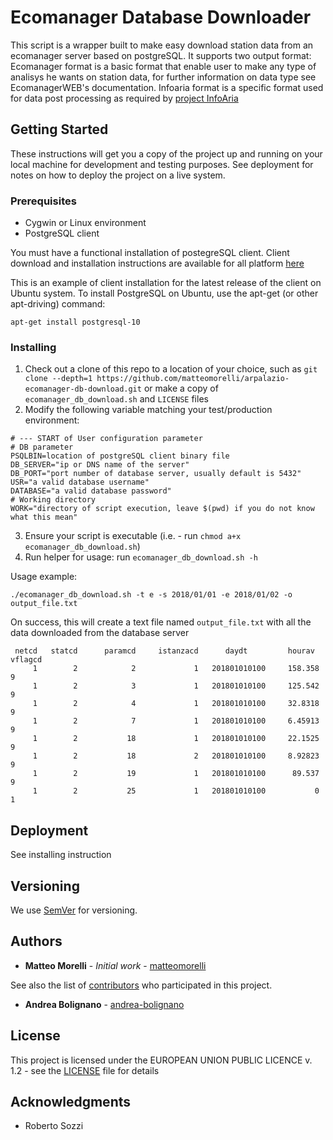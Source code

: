 # Ecomanager Database Downloader

This script is a wrapper built to make easy download station data from an ecomanager server based on postgreSQL.
It supports two output format:
Ecomanager format is a basic format that enable user to make any type of analisys he wants on station data, for further information on data type see EcomanagerWEB's documentation.
Infoaria format is a specific format used for data post processing as required by [project InfoAria](http://www.webinfoaria.sinanet.isprambiente.it)

## Getting Started

These instructions will get you a copy of the project up and running on your local machine for development and testing purposes. See deployment for notes on how to deploy the project on a live system.

### Prerequisites

* Cygwin or Linux environment
* PostgreSQL client 

You must have a functional installation of postegreSQL client. Client download and installation instructions are available for all platform [here](https://www.postgresql.org/download/)

This is an example of client installation for the latest release of the client on Ubuntu system.
To install PostgreSQL on Ubuntu, use the apt-get (or other apt-driving) command:
```
apt-get install postgresql-10
```

### Installing

1. Check out a clone of this repo to a location of your choice, such as
   `git clone --depth=1 https://github.com/matteomorelli/arpalazio-ecomanager-db-download.git` or make a copy of `ecomanager_db_download.sh` and `LICENSE` files
2. Modify the following variable matching your test/production environment:
```
# --- START of User configuration parameter
# DB parameter
PSQLBIN=location of postgreSQL client binary file
DB_SERVER="ip or DNS name of the server"
DB_PORT="port number of database server, usually default is 5432"
USR="a valid database username"
DATABASE="a valid database password"
# Working directory
WORK="directory of script execution, leave $(pwd) if you do not know what this mean"
```
3. Ensure your script is executable (i.e. - run `chmod a+x ecomanager_db_download.sh`)
4. Run helper for usage: run `ecomanager_db_download.sh -h`

Usage example:
```
./ecomanager_db_download.sh -t e -s 2018/01/01 -e 2018/01/02 -o output_file.txt
```
On success, this will create a text file named `output_file.txt` with all the data downloaded from the database server
```
 netcd 	 statcd 	 paramcd 	 istanzacd 	    daydt     	  hourav  	 vflagcd 
     1 	      2 	       2 	         1 	 201801010100 	  158.358 	       9 
     1 	      2 	       3 	         1 	 201801010100 	  125.542 	       9 
     1 	      2 	       4 	         1 	 201801010100 	  32.8318 	       9 
     1 	      2 	       7 	         1 	 201801010100 	  6.45913 	       9 
     1 	      2 	      18 	         1 	 201801010100 	  22.1525 	       9 
     1 	      2 	      18 	         2 	 201801010100 	  8.92823 	       9 
     1 	      2 	      19 	         1 	 201801010100 	   89.537 	       9 
     1 	      2 	      25 	         1 	 201801010100 	        0 	       1 
```

## Deployment

See installing instruction

## Versioning

We use [SemVer](http://semver.org/) for versioning.

## Authors

* **Matteo Morelli** - *Initial work* - [matteomorelli](https://github.com/matteomorelli)

See also the list of [contributors](https://github.com/matteomorelli/arpalazio-ecomanager-db-download/contributors) who participated in this project.

* **Andrea Bolignano** - [andrea-bolignano](https://github.com/andrea-bolignano)

## License

This project is licensed under the EUROPEAN UNION PUBLIC LICENCE v. 1.2 - see the [LICENSE](LICENSE) file for details

## Acknowledgments

* Roberto Sozzi

